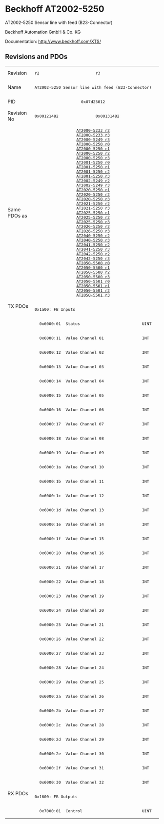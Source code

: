 # Beckhoff AT2002-5250

AT2002-5250 Sensor line with feed (B23-Connector)

Beckhoff Automation GmbH & Co. KG

Documentation: <a href="http://www.beckhoff.com/XTS/">http://www.beckhoff.com/XTS/</a>

## Revisions and PDOs
<table>
<tr >
<td class="first">Revision</td>
<td ><pre>r2</pre></td>
<td ><pre>r3</pre></td>
</tr>
<tr >
<td class="first">Name</td>
<td  colspan=2 align="center"><pre>AT2002-5250 Sensor line with feed (B23-Connector)</pre></td>
</tr>
<tr >
<td class="first">PID</td>
<td  colspan=2 align="center"><pre>0x07d25012</pre></td>
</tr>
<tr >
<td class="first">Revision No</td>
<td ><pre>0x00121482</pre></td>
<td ><pre>0x00131482</pre></td>
</tr>
<tr >
<td class="first">Same PDOs as</td>
<td  colspan=2 align="center"><pre><a href="AT2000-5233">AT2000-5233 r2</a><br/><a href="AT2000-5233">AT2000-5233 r3</a><br/><a href="AT2000-5249">AT2000-5249 r3</a><br/><a href="AT2000-5250">AT2000-5250 r0</a><br/><a href="AT2000-5250">AT2000-5250 r1</a><br/><a href="AT2000-5250">AT2000-5250 r2</a><br/><a href="AT2000-5250">AT2000-5250 r3</a><br/><a href="AT2001-5250">AT2001-5250 r0</a><br/><a href="AT2001-5250">AT2001-5250 r1</a><br/><a href="AT2001-5250">AT2001-5250 r2</a><br/><a href="AT2001-5250">AT2001-5250 r3</a><br/><a href="AT2002-5249">AT2002-5249 r2</a><br/><a href="AT2002-5249">AT2002-5249 r3</a><br/><a href="AT2020-5250">AT2020-5250 r1</a><br/><a href="AT2020-5250">AT2020-5250 r2</a><br/><a href="AT2020-5250">AT2020-5250 r3</a><br/><a href="AT2021-5250">AT2021-5250 r2</a><br/><a href="AT2021-5250">AT2021-5250 r3</a><br/><a href="AT2025-5250">AT2025-5250 r1</a><br/><a href="AT2025-5250">AT2025-5250 r2</a><br/><a href="AT2025-5250">AT2025-5250 r3</a><br/><a href="AT2026-5250">AT2026-5250 r2</a><br/><a href="AT2026-5250">AT2026-5250 r3</a><br/><a href="AT2040-5250">AT2040-5250 r2</a><br/><a href="AT2040-5250">AT2040-5250 r3</a><br/><a href="AT2041-5250">AT2041-5250 r2</a><br/><a href="AT2041-5250">AT2041-5250 r3</a><br/><a href="AT2042-5250">AT2042-5250 r2</a><br/><a href="AT2042-5250">AT2042-5250 r3</a><br/><a href="AT2050-5500">AT2050-5500 r0</a><br/><a href="AT2050-5500">AT2050-5500 r1</a><br/><a href="AT2050-5500">AT2050-5500 r2</a><br/><a href="AT2050-5500">AT2050-5500 r3</a><br/><a href="AT2050-5501">AT2050-5501 r0</a><br/><a href="AT2050-5501">AT2050-5501 r1</a><br/><a href="AT2050-5501">AT2050-5501 r2</a><br/><a href="AT2050-5501">AT2050-5501 r3</a></pre></td>
</tr>
<tr class="txpdo pdosection">
<td class="first" rowspan=34 valign=top>TX PDOs</td>
<td colspan=2 align="left"><pre>0x1a00: FB Inputs</pre></td>
<td></td>
</tr>
<tr class="txpdo">
<td class="first" colspan=2 align="left"><pre>  0x6000:01  Status                          UINT</pre></td>
</tr>
<tr class="txpdo">
<td class="first" colspan=2 align="left"><pre>  0x6000:11  Value Channel 01                INT</pre></td>
</tr>
<tr class="txpdo">
<td class="first" colspan=2 align="left"><pre>  0x6000:12  Value Channel 02                INT</pre></td>
</tr>
<tr class="txpdo">
<td class="first" colspan=2 align="left"><pre>  0x6000:13  Value Channel 03                INT</pre></td>
</tr>
<tr class="txpdo">
<td class="first" colspan=2 align="left"><pre>  0x6000:14  Value Channel 04                INT</pre></td>
</tr>
<tr class="txpdo">
<td class="first" colspan=2 align="left"><pre>  0x6000:15  Value Channel 05                INT</pre></td>
</tr>
<tr class="txpdo">
<td class="first" colspan=2 align="left"><pre>  0x6000:16  Value Channel 06                INT</pre></td>
</tr>
<tr class="txpdo">
<td class="first" colspan=2 align="left"><pre>  0x6000:17  Value Channel 07                INT</pre></td>
</tr>
<tr class="txpdo">
<td class="first" colspan=2 align="left"><pre>  0x6000:18  Value Channel 08                INT</pre></td>
</tr>
<tr class="txpdo">
<td class="first" colspan=2 align="left"><pre>  0x6000:19  Value Channel 09                INT</pre></td>
</tr>
<tr class="txpdo">
<td class="first" colspan=2 align="left"><pre>  0x6000:1a  Value Channel 10                INT</pre></td>
</tr>
<tr class="txpdo">
<td class="first" colspan=2 align="left"><pre>  0x6000:1b  Value Channel 11                INT</pre></td>
</tr>
<tr class="txpdo">
<td class="first" colspan=2 align="left"><pre>  0x6000:1c  Value Channel 12                INT</pre></td>
</tr>
<tr class="txpdo">
<td class="first" colspan=2 align="left"><pre>  0x6000:1d  Value Channel 13                INT</pre></td>
</tr>
<tr class="txpdo">
<td class="first" colspan=2 align="left"><pre>  0x6000:1e  Value Channel 14                INT</pre></td>
</tr>
<tr class="txpdo">
<td class="first" colspan=2 align="left"><pre>  0x6000:1f  Value Channel 15                INT</pre></td>
</tr>
<tr class="txpdo">
<td class="first" colspan=2 align="left"><pre>  0x6000:20  Value Channel 16                INT</pre></td>
</tr>
<tr class="txpdo">
<td class="first" colspan=2 align="left"><pre>  0x6000:21  Value Channel 17                INT</pre></td>
</tr>
<tr class="txpdo">
<td class="first" colspan=2 align="left"><pre>  0x6000:22  Value Channel 18                INT</pre></td>
</tr>
<tr class="txpdo">
<td class="first" colspan=2 align="left"><pre>  0x6000:23  Value Channel 19                INT</pre></td>
</tr>
<tr class="txpdo">
<td class="first" colspan=2 align="left"><pre>  0x6000:24  Value Channel 20                INT</pre></td>
</tr>
<tr class="txpdo">
<td class="first" colspan=2 align="left"><pre>  0x6000:25  Value Channel 21                INT</pre></td>
</tr>
<tr class="txpdo">
<td class="first" colspan=2 align="left"><pre>  0x6000:26  Value Channel 22                INT</pre></td>
</tr>
<tr class="txpdo">
<td class="first" colspan=2 align="left"><pre>  0x6000:27  Value Channel 23                INT</pre></td>
</tr>
<tr class="txpdo">
<td class="first" colspan=2 align="left"><pre>  0x6000:28  Value Channel 24                INT</pre></td>
</tr>
<tr class="txpdo">
<td class="first" colspan=2 align="left"><pre>  0x6000:29  Value Channel 25                INT</pre></td>
</tr>
<tr class="txpdo">
<td class="first" colspan=2 align="left"><pre>  0x6000:2a  Value Channel 26                INT</pre></td>
</tr>
<tr class="txpdo">
<td class="first" colspan=2 align="left"><pre>  0x6000:2b  Value Channel 27                INT</pre></td>
</tr>
<tr class="txpdo">
<td class="first" colspan=2 align="left"><pre>  0x6000:2c  Value Channel 28                INT</pre></td>
</tr>
<tr class="txpdo">
<td class="first" colspan=2 align="left"><pre>  0x6000:2d  Value Channel 29                INT</pre></td>
</tr>
<tr class="txpdo">
<td class="first" colspan=2 align="left"><pre>  0x6000:2e  Value Channel 30                INT</pre></td>
</tr>
<tr class="txpdo">
<td class="first" colspan=2 align="left"><pre>  0x6000:2f  Value Channel 31                INT</pre></td>
</tr>
<tr class="txpdo">
<td class="first" colspan=2 align="left"><pre>  0x6000:30  Value Channel 32                INT</pre></td>
</tr>
<tr class="rxpdo pdosection">
<td class="first" rowspan=2 valign=top>RX PDOs</td>
<td colspan=2 align="left"><pre>0x1600: FB Outputs</pre></td>
<td></td>
</tr>
<tr class="rxpdo">
<td class="first" colspan=2 align="left"><pre>  0x7000:01  Control                         UINT</pre></td>
</tr>
</table>
